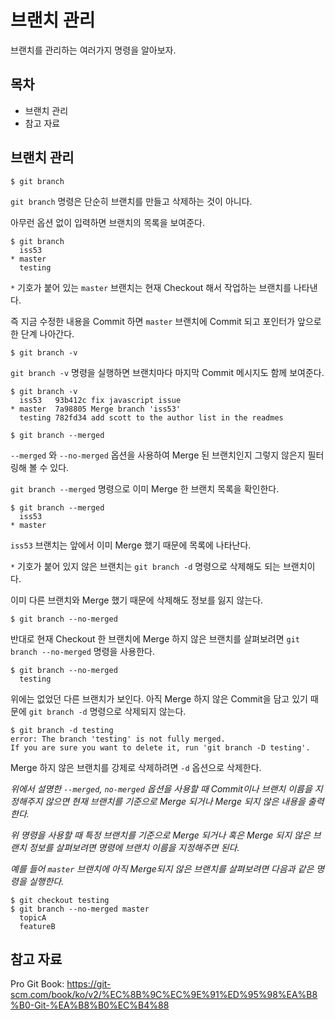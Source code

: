 # 브랜치 관리

브랜치를 관리하는 여러가지 명령을 알아보자.



## 목차

- 브랜치 관리
- 참고 자료



## 브랜치 관리

```
$ git branch
```

``git branch`` 명령은 단순히 브랜치를 만들고 삭제하는 것이 아니다.

아무런 옵션 없이 입력하면 브랜치의 목록을 보여준다.

```
$ git branch
  iss53
* master
  testing
```

``*`` 기호가 붙어 있는 ``master`` 브랜치는 현재 Checkout 해서 작업하는 브랜치를 나타낸다.

즉 지금 수정한 내용을 Commit 하면 ``master`` 브랜치에 Commit 되고 포인터가 앞으로 한 단계 나아간다.



```
$ git branch -v
```

``git branch -v`` 명령을 실행하면 브랜치마다 마지막 Commit 메시지도 함께 보여준다.

```
$ git branch -v
  iss53   93b412c fix javascript issue
* master  7a98805 Merge branch 'iss53'
  testing 782fd34 add scott to the author list in the readmes
```



```
$ git branch --merged
```

``--merged`` 와 ``--no-merged`` 옵션을 사용하여 Merge 된 브랜치인지 그렇지 않은지 필터링해 볼 수 있다.

``git branch --merged`` 명령으로 이미 Merge 한 브랜치 목록을 확인한다.

```
$ git branch --merged
  iss53
* master
```

``iss53`` 브랜치는 앞에서 이미 Merge 했기 때문에 목록에 나타난다.

``*`` 기호가 붙어 있지 않은 브랜치는 ``git branch -d`` 명령으로 삭제해도 되는 브랜치이다.

이미 다른 브랜치와 Merge 했기 때문에 삭제해도 정보를 잃지 않는다.

```
$ git branch --no-merged
```

반대로 현재 Checkout 한 브랜치에 Merge 하지 않은 브랜치를 살펴보려면
``git branch --no-merged`` 명령을 사용한다.

```
$ git branch --no-merged
  testing
```

위에는 없었던 다른 브랜치가 보인다. 아직 Merge 하지 않은 Commit을 담고 있기 때문에
``git branch -d`` 명령으로 삭제되지 않는다.

```
$ git branch -d testing
error: The branch 'testing' is not fully merged.
If you are sure you want to delete it, run 'git branch -D testing'.
```

Merge 하지 않은 브랜치를 강제로 삭제하려면 ``-d`` 옵션으로 삭제한다.



_위에서 설명한 ``--merged``, ``no-merged`` 옵션을 사용할 때 Commit이나 브랜치 이름을 지정해주지 않으면 현재 브랜치를 기준으로 Merge 되거나 Merge 되지 않은 내용을 출력한다._

_위 명령을 사용할 때 특정 브랜치를 기준으로 Merge  되거나 혹은 Merge 되지 않은 브랜치 정보를 살펴보려면
명령에 브랜치 이름을 지정해주면 된다._

_예를 들어 ``master`` 브랜치에 아직 Merge되지 않은 브랜치를 살펴보려면 다음과 같은 명령을 실행한다._

```
$ git checkout testing
$ git branch --no-merged master
  topicA
  featureB
```



## 참고 자료

Pro Git Book: https://git-scm.com/book/ko/v2/%EC%8B%9C%EC%9E%91%ED%95%98%EA%B8%B0-Git-%EA%B8%B0%EC%B4%88
